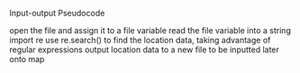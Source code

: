 Input-output Pseudocode

open the file and assign it to a file variable
read the file variable into a string
import re
use re.search() to find the location data, taking advantage of regular expressions
output location data to a new file to be inputted later onto map


